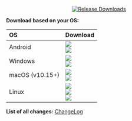 <div align=center>
    
[![Release Downloads](https://img.shields.io/github/downloads/jeffid/flutter_ci/RELEASE_TAG/total?style=flat-square&logo=github)](https://img.shields.io/github/downloads/jeffid/flutter_ci/RELEASE_TAG/)

</div>

**Download based on your OS:**

<div dir="rtl">


</div>



<div align=left>
<table>
    <thead align=left>
        <tr>
            <th>OS</th>
            <th>Download</th>
        </tr>
    </thead>
    <tbody align=left>
        <tr>
        <td>Android</td>
        <td>
            <a href="https://github.com/jeffid/flutter_ci/releases/download/RELEASE_TAG/flutter_ci-VERSION-android.apk"><img src="https://img.shields.io/badge/APK-Universal-044d29.svg?logo=android"></a><br>
            <a href="https://github.com/jeffid/flutter_ci/releases/download/RELEASE_TAG/flutter_ci-VERSION-android.aab"><img src="https://img.shields.io/badge/AAB-Universal-044d29.svg?logo=android"></a><br>
        </td>
        </tr>
        <tr>
            <td>Windows</td><td>
                <a href="https://github.com/jeffid/flutter_ci/releases/download/RELEASE_TAG/flutter_ci-VERSION-windows-setup.Msix"><img src="https://img.shields.io/badge/OfficialSetup-x64-0078d7.svg?logo=windows"></a><br>
                <a href="https://github.com/jeffid/flutter_ci/releases/download/RELEASE_TAG/flutter_ci-VERSION-windows-setup.exe"><img src="https://img.shields.io/badge/Setup-x64-2d7d9a.svg?logo=windows"></a><br>
        </td>
        </tr>
        <tr>
            <td>macOS (v10.15+)</td>
            <td><a href="https://github.com/jeffid/flutter_ci/releases/download/RELEASE_TAG/flutter_ci-VERSION-macos.dmg"><img src="https://img.shields.io/badge/DMG-Universal-ea005e.svg?logo=apple"></a><br>
            <a href="https://github.com/jeffid/flutter_ci/releases/download/RELEASE_TAG/flutter_ci-VERSION-macos.pkg"><img src="https://img.shields.io/badge/PKG-Universal-bc544b.svg?logo=apple" /></a></a></td>
        </tr>
        <tr>
            <td>Linux</td>
            <td><a href="https://github.com/jeffid/flutter_ci/releases/download/RELEASE_TAG/flutter_ci-VERSION-linux.AppImage"><img src="https://img.shields.io/badge/AppImage-x64-f84e29.svg?logo=linux"> </a><br>
            <a href="https://github.com/jeffid/flutter_ci/releases/download/RELEASE_TAG/flutter_ci-VERSION-linux.deb"><img src="https://img.shields.io/badge/DebPackage-x64-FF9966.svg?logo=debian"> </a><br>
            <a href="https://github.com/jeffid/flutter_ci/releases/download/RELEASE_TAG/flutter_ci-VERSION-linux.rpm"><img src="https://img.shields.io/badge/RpmPackage-x64-F1B42F.svg?logo=redhat"> </a></td>
        </tr>
    </tbody>
</table>


</div>

<div dir="ltr">
  
**List of all changes:** [ChangeLog](https://github.com/jeffid/flutter_ci/blob/main/HISTORY.md)

</div>
